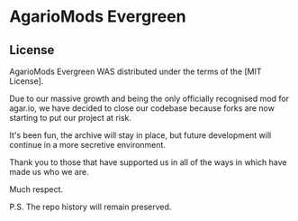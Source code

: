 AgarioMods Evergreen
========================================================================


License
------------------------------------------------------------------------
AgarioMods Evergreen WAS distributed under the terms of the [MIT License].

Due to our massive growth and being the only officially recognised mod
for agar.io, we have decided to close our codebase because forks are now
starting to put our project at risk.

It's been fun, the archive will stay in place, but future development will
continue in a more secretive environment.

Thank you to those that have supported us in all of the ways in which
have made us who we are.

Much respect.

P.S. The repo history will remain preserved.
